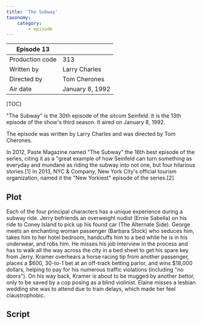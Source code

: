 ```yaml
---
title: 'The Subway'
taxonomy:
    category:
        - episode
---
```


| Episode 13 | |
|-----------------|--------------------------------|
| Production code | 313                            |
| Written by      | Larry Charles |
| Directed by     | Tom Cherones                   |
| Air date        | January 8, 1992             |

[TOC]

"The Subway" is the 30th episode of the sitcom Seinfeld. It is the 13th episode of the show's third season. It aired on January 8, 1992.

The episode was written by Larry Charles and was directed by Tom Cherones.

In 2012, Paste Magazine named "The Subway" the 16th best episode of the series, citing it as a "great example of how Seinfeld can turn something as everyday and mundane as riding the subway into not one, but four hilarious stories.[1] In 2013, NYC & Company, New York City's official tourism organization, named it the "New Yorkiest" episode of the series.[2]

## Plot

Each of the four principal characters has a unique experience during a subway ride. Jerry befriends an overweight nudist (Ernie Sabella) on his ride to Coney Island to pick up his found car (The Alternate Side). George meets an enchanting woman passenger (Barbara Stock) who seduces him, takes him to her hotel bedroom, handcuffs him to a bed while he is in his underwear, and robs him. He misses his job interview in the process and has to walk all the way across the city in a bed sheet to get his spare key from Jerry. Kramer overhears a horse racing tip from another passenger, places a $600, 30-to-1 bet at an off-track betting parlor, and wins $18,000 dollars, helping to pay for his numerous traffic violations (including "no doors"). On his way back, Kramer is about to be mugged by another bettor, only to be saved by a cop posing as a blind violinist. Elaine misses a lesbian wedding she was to attend due to train delays, which made her feel claustrophobic.

## Script
